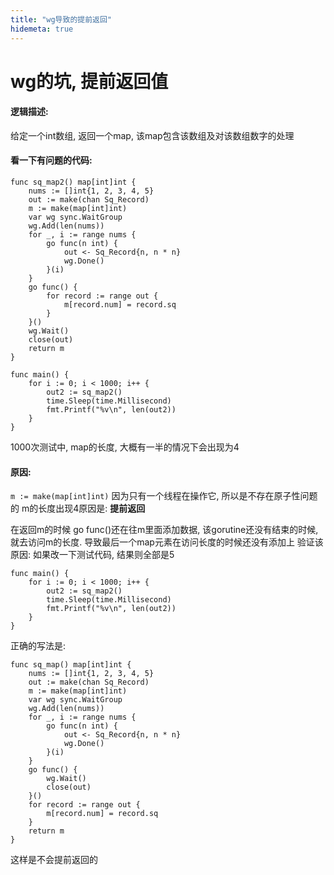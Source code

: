 ```yaml
---
title: "wg导致的提前返回"
hidemeta: true
---
```

# wg的坑, 提前返回值
#### 逻辑描述: 

给定一个int数组, 返回一个map, 该map包含该数组及对该数组数字的处理

#### 看一下有问题的代码:

```
func sq_map2() map[int]int {
	nums := []int{1, 2, 3, 4, 5}
	out := make(chan Sq_Record)
	m := make(map[int]int)
	var wg sync.WaitGroup
	wg.Add(len(nums))
	for _, i := range nums {
		go func(n int) {
			out <- Sq_Record{n, n * n}
			wg.Done()
		}(i)
	}
	go func() {
		for record := range out {
			m[record.num] = record.sq
		}
	}()
	wg.Wait()
	close(out)
	return m
}

func main() {
	for i := 0; i < 1000; i++ {
		out2 := sq_map2()
		time.Sleep(time.Millisecond)
		fmt.Printf("%v\n", len(out2))
	}
}
```
1000次测试中, map的长度, 大概有一半的情况下会出现为4

#### 原因:

`m := make(map[int]int)` 因为只有一个线程在操作它, 所以是不存在原子性问题的
m的长度出现4原因是: **提前返回**

在返回m的时候 go func()还在往m里面添加数据, 该gorutine还没有结束的时候, 就去访问m的长度.
导致最后一个map元素在访问长度的时候还没有添加上
验证该原因:  如果改一下测试代码, 结果则全部是5

```
func main() {
	for i := 0; i < 1000; i++ {
		out2 := sq_map2()
		time.Sleep(time.Millisecond)
		fmt.Printf("%v\n", len(out2))
	}
}
```
正确的写法是:
```
func sq_map() map[int]int {
	nums := []int{1, 2, 3, 4, 5}
	out := make(chan Sq_Record)
	m := make(map[int]int)
	var wg sync.WaitGroup
	wg.Add(len(nums))
	for _, i := range nums {
		go func(n int) {
			out <- Sq_Record{n, n * n}
			wg.Done()
		}(i)
	}
	go func() {
		wg.Wait()
		close(out)
	}()
	for record := range out {
		m[record.num] = record.sq
	}
	return m
}
```
这样是不会提前返回的

